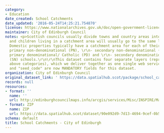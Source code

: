 ```yaml
---
category:
- Education
date_created: School Catchments
date_updated: '2016-05-24T14:25:21.754870'
license: https://www.nationalarchives.gov.uk/doc/open-government-licence/version/3/
maintainer: City of Edinburgh Council
notes: <p>Scottish councils usually divide towns and country areas into catchments
  and children living in a catchment area will usually go to the same local school.
  Domestic properties typically have a catchment area for each of their local:\r\n-
  primary non-denominational (PN), \r\n- secondary non-denominational (SN), \r\n-
  primary denominational/ Catholic (PD) and \r\n- secondary denominational/ Catholic
  (SN) schools.\r\n\r\nThis dataset contains four separate layers (representing those
  above categories), which we deliver together as one single web service or zip folder.  \r\n\r\n"name"
  and "seed_code" are now MANDATORY fields for this dataset.                                                                                                                                                                                                                                                                                                                                                                                                                                                                                                                                                                                                                                                                                                                                                                                                                                                                                                                                                                                                                                                                                                                                                                                                                                                                                                                                                                                                                                                                                                                                                                                                                                                                                                               </p>
organization: City of Edinburgh Council
original_dataset_link: ' https://data.spatialhub.scot/package/school_catchments-ce'
records: null
resources:
- format: ''
  name: ''
  url: http://edinburghcouncilmaps.info/arcgis/services/Misc/INSPIRE/MapServer/WFSServer?request=GetCapabilities&service=WFS
- format: ZIP
  name: ZIP
  url: https://data.spatialhub.scot/dataset/90e092d9-7d13-4694-9cef-0b59b33a393a/resource/57485782-a90f-4674-a7fd-365975a95f38/download/edinburgh-school-catchments-20190131.zip
schema: default
title: School Catchments - City of Edinburgh
---
```

